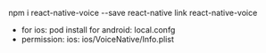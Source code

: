npm i react-native-voice --save
react-native link react-native-voice

- for ios: pod install
  for android: local.confg
- permission:
  ios: ios/VoiceNative/Info.plist

